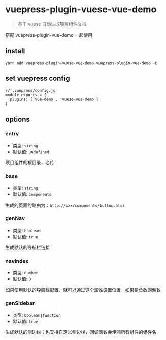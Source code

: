 # vuepress-plugin-vuese-vue-demo

> 基于 vuese 自动生成项目组件文档

搭配 vuepress-plugin-vue-demo 一起使用

## install

```
yarn add vuepress-plugin-vuese-vue-demo vuepress-plugin-vue-demo -D
```

## set vuepress config

```
// .vuepress/config.js
module.exports = {
  plugins: ['vue-demo', 'vuese-vue-demo']
}
```

## options

### entry

- 类型: `string`
- 默认值: `undefined`

项目组件的根目录，必传

### base

- 类型: `string`
- 默认值: `components`

生成的页面的路由为：`http://xxx/components/button.html`

### genNav

- 类型: `boolean`
- 默认值: `true`

生成默认的导航栏链接

### navIndex

- 类型: `number`
- 默认值: `0`

如果使用默认的导航栏配置，就可以通过这个属性设置位置，如果是负数则倒数

### genSidebar

- 类型: `boolean|function`
- 默认值: `true`

生成默认的侧边栏；也支持自定义侧边栏，回调函数会传回所有组件的组件名

